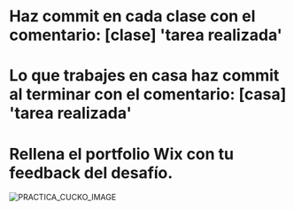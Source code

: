 # Haz commit en cada clase con el comentario: [clase] 'tarea realizada'
# Lo que trabajes en casa haz commit al terminar con el comentario: [casa] 'tarea realizada'
# Rellena el portfolio Wix con tu feedback del desafío.
![PRACTICA_CUCKO_IMAGE](https://github.com/user-attachments/assets/04262845-1380-4b19-98f9-757055468f00)
